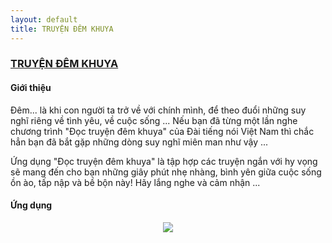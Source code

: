 ```yaml
---
layout: default
title: TRUYỆN ĐÊM KHUYA
---
```


### [TRUYỆN ĐÊM KHUYA][applink]

#### Giới thiệu
Đêm... là khi con người ta trở về với chính mình, để theo đuổi những suy nghĩ riêng về tình yêu, về cuộc sống ...
Nếu bạn đã từng một lần nghe chương trình "Đọc truyện đêm khuya" của Đài tiếng nói Việt Nam thì chắc hẳn bạn đã bắt gặp những dòng suy nghĩ miên man như vậy ...

Ứng dụng "Đọc truyện đêm khuya" là tập hợp các truyện ngắn với hy vọng sẽ mang đến cho bạn những giây phút nhẹ nhàng, bình yên giữa cuộc sống ồn ào, tấp nập và bề bộn này!
Hãy lắng nghe và cảm nhận ...

#### Ứng dụng
 <div class="downloadButtonsContainer" align="center">
      <a class="appStoreLink" href="https://apps.apple.com/app/id895294690" target="_blank"><img class="appStore" src="{{ '/assets/img/appstore.png' | prepend: site.baseurl }}"></a>
  </div>

[applink]: https://apps.apple.com/app/id895294690
